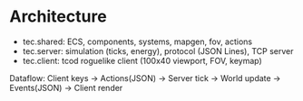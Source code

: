 # Architecture

- tec.shared: ECS, components, systems, mapgen, fov, actions
- tec.server: simulation (ticks, energy), protocol (JSON Lines), TCP server
- tec.client: tcod roguelike client (100x40 viewport, FOV, keymap)

Dataflow: Client keys → Actions(JSON) → Server tick → World update → Events(JSON) → Client render
